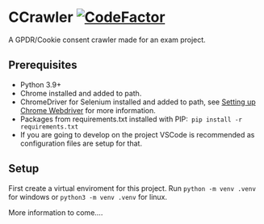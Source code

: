 # CCrawler [![CodeFactor](https://www.codefactor.io/repository/github/filipnyquist/ccrawler/badge?s=d646529acb9f30380abfc32df4ce462c37701a12)](https://www.codefactor.io/repository/github/filipnyquist/ccrawler)
A GPDR/Cookie consent crawler made for an exam project.

## Prerequisites
* Python 3.9+
* Chrome installed and added to path.
* ChromeDriver for Selenium installed and added to path, see [Setting up Chrome Webdriver](https://splinter.readthedocs.io/en/latest/drivers/chrome.html#setting-up-chrome-webdriver) for more information.
* Packages from requirements.txt installed with PIP:` pip install -r requirements.txt`
* If you are going to develop on the project VSCode is recommended as configuration files are setup for that.

## Setup
First create a virtual enviroment for this project.
Run `python -m venv .venv` for windows or `python3 -m venv .venv` for linux.

More information to come....